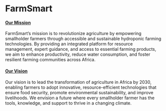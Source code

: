 # FarmSmart
<div class="row gy-4 mt-5">
          <div class="col-md-6 col-lg-3" data-aos="zoom-out" data-aos-delay="100">
            <div class="icon-box">
              <div class="icon"><i class="bi bi-easel"></i></div>
              <h4 class="title"><a href="">Our Mission</a></h4>
              <p class="description"> FarmSmart’s mission is to revolutionize agriculture by empowering smallholder farmers through accessible and sustainable hydroponic farming technologies. By providing an integrated platform for resource management, expert guidance, and access to essential farming products, we aim to enhance productivity, reduce water consumption, and foster resilient farming communities across Africa.</p>
            </div>
          </div><!--End Icon Box -->
          <div class="col-md-6 col-lg-3" data-aos="zoom-out" data-aos-delay="200">
            <div class="icon-box">
              <div class="icon"><i class="bi bi-gem"></i></div>
              <h4 class="title"><a href="">Our Vision</a></h4>
              <p class="description">Our vision is to lead the transformation of agriculture in Africa by 2030, enabling farmers to adopt innovative, resource-efficient technologies that ensure food security, promote environmental sustainability, and improve livelihoods. We envision a future where every smallholder farmer has the tools, knowledge, and support to thrive in a changing climate.</p>
            </div>
        </div><!--End Icon Box -->